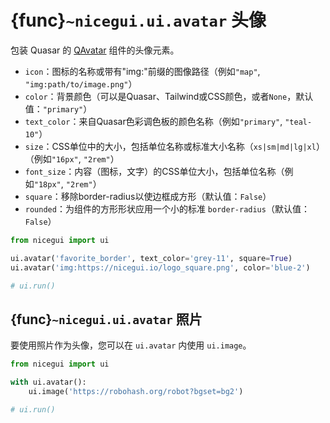 # {func}`~nicegui.ui.avatar` 头像

包装 Quasar 的 [QAvatar](https://quasar.dev/vue-components/avatar) 组件的头像元素。

- `icon`：图标的名称或带有"img:"前缀的图像路径（例如`"map"`, `"img:path/to/image.png"`）
- `color`：背景颜色（可以是Quasar、Tailwind或CSS颜色，或者`None`，默认值：`"primary"`）
- `text_color`：来自Quasar色彩调色板的颜色名称（例如`"primary"`, `"teal-10"`）
- `size`：CSS单位中的大小，包括单位名称或标准大小名称（`xs|sm|md|lg|xl`）（例如`"16px"`, `"2rem"`）
- `font_size`：内容（图标，文字）的CSS单位大小，包括单位名称（例如`"18px"`, `"2rem"`）
- `square`：移除border-radius以使边框成方形（默认值：`False`）
- `rounded`：为组件的方形形状应用一个小的标准 `border-radius`（默认值：`False`）

```python
from nicegui import ui

ui.avatar('favorite_border', text_color='grey-11', square=True)
ui.avatar('img:https://nicegui.io/logo_square.png', color='blue-2')

# ui.run()
```

## {func}`~nicegui.ui.avatar` 照片

要使用照片作为头像，您可以在 `ui.avatar` 内使用 `ui.image`。

```python
from nicegui import ui

with ui.avatar():
    ui.image('https://robohash.org/robot?bgset=bg2')

# ui.run()
```
